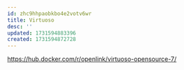 ```yaml
---
id: zhc9hhpaobkbo4e2votv6wr
title: Virtuoso
desc: ''
updated: 1731594883396
created: 1731594872728
---
```


https://hub.docker.com/r/openlink/virtuoso-opensource-7/